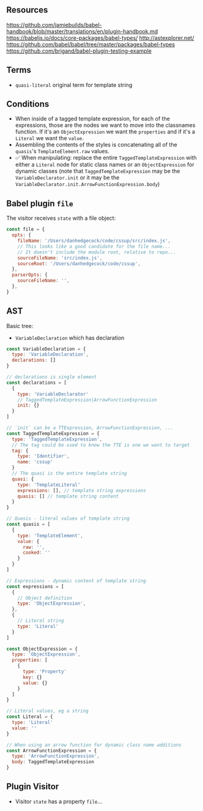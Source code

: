 ## Resources

https://github.com/jamiebuilds/babel-handbook/blob/master/translations/en/plugin-handbook.md
https://babeljs.io/docs/core-packages/babel-types/ http://astexplorer.net/
https://github.com/babel/babel/tree/master/packages/babel-types
https://github.com/brigand/babel-plugin-testing-example

## Terms

* `quasi-literal` original term for template string

## Conditions

* When inside of a tagged template expression, for each of the expressions,
  those are the nodes we want to move into the classnames function. If it's an
  `ObjectExpression` we want the `properties` and if it's a `Literal` we want
  the `value`.
* Assembling the contents of the styles is concatenating all of the `quasis`'s
  `TemplateElement.raw` values.
* ✅ When manipulating: replace the entire `TaggedTemplateExpression` with
  either a `Literal` node for static class names or an `ObjectExpression` for
  dynamic classes (note that `TaggedTemplateExpression` may be the
  `VariableDeclarator.init` or it may be the
  `VariableDeclarator.init.ArrowFunctionExpression.body`)

## Babel plugin `file`

The visitor receives `state` with a file object:

```javascript
const file = {
  opts: {
    fileName: '/Users/danhedgecock/code/cssup/src/index.js',
    // This looks like a good candidate for the file name...
    // It doesn't include the module root, relative to repo...
    sourceFileName: 'src/index.js',
    sourceRoot: '/Users/danhedgecock/code/cssup',
  },
  parserOpts: {
    sourceFileName: '',
  },
}
```

## AST

Basic tree:

* `VariableDeclaration` which has declaration

```javascript
const VariableDeclaration = {
  type: 'VariableDeclaration',
  declarations: []
}

// declarations is single element
const declarations = [
  {
    type: 'VariableDeclarator'
    // TaggedTemplateExpression|ArrowFunctionExpression
    init: {}
  }
]

// `init` can be a TTExpression, ArrowFunctionExpression, ...
const TaggedTemplateExpression = {
  type: 'TaggedTemplateExpression',
  // The tag could be used to know the TTE is one we want to target
  tag: {
    type: 'Identifier',
    name: 'cssup'
  }
  // The quasi is the entire template string
  quasi: {
    type: 'TemplateLiteral'
    expressions: [], // template string expressions
    quasis: [] // template string content
  }
}

// Quasis - literal values of template string
const quasis = [
  {
    type: 'TemplateElement',
    value: {
      raw: '',
      cooked: ''
    }
  }
]

// Expressions - dynamic content of template string
const expressions = [
  {
    // Object definition
    type: 'ObjectExpression',
  },
  {
    // Literal string
    type: 'Literal'
  }
]

const ObjectExpression = {
  type: 'ObjectExpression',
  properties: [
    {
      type: 'Property'
      key: {}
      value: {}
    }
  ]
}

// Literal values, eg a string
const Literal = {
  type: 'Literal'
  value: ''
}

// When using an arrow function for dynamic class name additions
const ArrowFunctionExpression = {
  type: 'ArrowFunctionExpression',
  body: TaggedTemplateExpression
}
```

## Plugin Visitor

* Visitor `state` has a property `file`...
